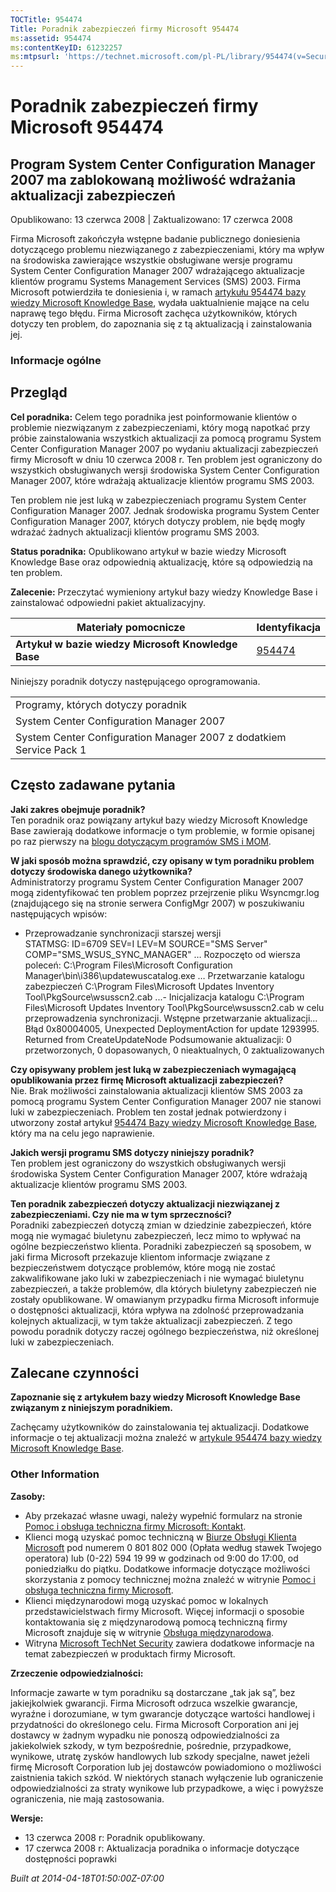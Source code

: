 ```yaml
---
TOCTitle: 954474
Title: Poradnik zabezpieczeń firmy Microsoft 954474
ms:assetid: 954474
ms:contentKeyID: 61232257
ms:mtpsurl: 'https://technet.microsoft.com/pl-PL/library/954474(v=Security.10)'
---
```


Poradnik zabezpieczeń firmy Microsoft 954474
============================================

Program System Center Configuration Manager 2007 ma zablokowaną możliwość wdrażania aktualizacji zabezpieczeń
-------------------------------------------------------------------------------------------------------------

Opublikowano: 13 czerwca 2008 | Zaktualizowano: 17 czerwca 2008

Firma Microsoft zakończyła wstępne badanie publicznego doniesienia dotyczącego problemu niezwiązanego z zabezpieczeniami, który ma wpływ na środowiska zawierające wszystkie obsługiwane wersje programu System Center Configuration Manager 2007 wdrażającego aktualizacje klientów programu Systems Management Services (SMS) 2003. Firma Microsoft potwierdziła te doniesienia i, w ramach [artykułu 954474 bazy wiedzy Microsoft Knowledge Base](http://support.microsoft.com/kb/954474), wydała uaktualnienie mające na celu naprawę tego błędu. Firma Microsoft zachęca użytkowników, których dotyczy ten problem, do zapoznania się z tą aktualizacją i zainstalowania jej.

### Informacje ogólne

Przegląd
--------

**Cel poradnika:** Celem tego poradnika jest poinformowanie klientów o problemie niezwiązanym z zabezpieczeniami, który mogą napotkać przy próbie zainstalowania wszystkich aktualizacji za pomocą programu System Center Configuration Manager 2007 po wydaniu aktualizacji zabezpieczeń firmy Microsoft w dniu 10 czerwca 2008 r. Ten problem jest ograniczony do wszystkich obsługiwanych wersji środowiska System Center Configuration Manager 2007, które wdrażają aktualizacje klientów programu SMS 2003.

Ten problem nie jest luką w zabezpieczeniach programu System Center Configuration Manager 2007. Jednak środowiska programu System Center Configuration Manager 2007, których dotyczy problem, nie będę mogły wdrażać żadnych aktualizacji klientów programu SMS 2003.

**Status poradnika:** Opublikowano artykuł w bazie wiedzy Microsoft Knowledge Base oraz odpowiednią aktualizację, które są odpowiedzią na ten problem.

**Zalecenie:** Przeczytać wymieniony artykuł bazy wiedzy Knowledge Base i zainstalować odpowiedni pakiet aktualizacyjny.

| Materiały pomocnicze                                | Identyfikacja                                    |
|-----------------------------------------------------|--------------------------------------------------|
| **Artykuł w bazie wiedzy Microsoft Knowledge Base** | [954474](http://support.microsoft.com/kb/954474) |

Niniejszy poradnik dotyczy następującego oprogramowania.

|                                                                     |
|---------------------------------------------------------------------|
| Programy, których dotyczy poradnik                                  |
| System Center Configuration Manager 2007                            |
| System Center Configuration Manager 2007 z dodatkiem Service Pack 1 |

Często zadawane pytania
-----------------------

**Jaki zakres obejmuje poradnik?**  
Ten poradnik oraz powiązany artykuł bazy wiedzy Microsoft Knowledge Base zawierają dodatkowe informacje o tym problemie, w formie opisanej po raz pierwszy na [blogu dotyczącym programów SMS i MOM](http://blogs.technet.com/smsandmom/archive/2008/06/12/wsus-offline-scan-catalog-fails-to-sync-on-configmgr-2007.aspx).

**W jaki sposób można sprawdzić, czy opisany w tym poradniku problem dotyczy środowiska danego użytkownika?**  
Administratorzy programu System Center Configuration Manager 2007 mogą zidentyfikować ten problem poprzez przejrzenie pliku Wsyncmgr.log (znajdującego się na stronie serwera ConfigMgr 2007) w poszukiwaniu następujących wpisów:

-   Przeprowadzanie synchronizacji starszej wersji  
    STATMSG: ID=6709 SEV=I LEV=M SOURCE="SMS Server" COMP="SMS\_WSUS\_SYNC\_MANAGER" …
    Rozpoczęto od wiersza poleceń: C:\\Program Files\\Microsoft Configuration Manager\\bin\\i386\\updatewuscatalog.exe …
    Przetwarzanie katalogu zabezpieczeń C:\\Program Files\\Microsoft Updates Inventory Tool\\PkgSource\\wsusscn2.cab ...-
    Inicjalizacja katalogu C:\\Program Files\\Microsoft Updates Inventory Tool\\PkgSource\\wsusscn2.cab w celu przeprowadzenia synchronizacji.
    Wstępne przetwarzanie aktualizacji...
    Błąd 0x80004005, Unexpected DeploymentAction for update 1293995. Returned from CreateUpdateNode
    Podsumowanie aktualizacji: 0 przetworzonych, 0 dopasowanych, 0 nieaktualnych, 0 zaktualizowanych

**Czy opisywany problem jest luką w zabezpieczeniach wymagającą opublikowania przez firmę Microsoft aktualizacji zabezpieczeń?**  
Nie. Brak możliwości zainstalowania aktualizacji klientów SMS 2003 za pomocą programu System Center Configuration Manager 2007 nie stanowi luki w zabezpieczeniach. Problem ten został jednak potwierdzony i utworzony został artykuł [954474 Bazy wiedzy Microsoft Knowledge Base](http://support.microsoft.com/kb/954474), który ma na celu jego naprawienie.

**Jakich wersji programu SMS dotyczy niniejszy poradnik?**  
Ten problem jest ograniczony do wszystkich obsługiwanych wersji środowiska System Center Configuration Manager 2007, które wdrażają aktualizacje klientów programu SMS 2003.

**Ten poradnik zabezpieczeń dotyczy aktualizacji niezwiązanej z zabezpieczeniami. Czy nie ma w tym sprzeczności?**  
Poradniki zabezpieczeń dotyczą zmian w dziedzinie zabezpieczeń, które mogą nie wymagać biuletynu zabezpieczeń, lecz mimo to wpływać na ogólne bezpieczeństwo klienta. Poradniki zabezpieczeń są sposobem, w jaki firma Microsoft przekazuje klientom informacje związane z bezpieczeństwem dotyczące problemów, które mogą nie zostać zakwalifikowane jako luki w zabezpieczeniach i nie wymagać biuletynu zabezpieczeń, a także problemów, dla których biuletyny zabezpieczeń nie zostały opublikowane. W omawianym przypadku firma Microsoft informuje o dostępności aktualizacji, która wpływa na zdolność przeprowadzania kolejnych aktualizacji, w tym także aktualizacji zabezpieczeń. Z tego powodu poradnik dotyczy raczej ogólnego bezpieczeństwa, niż określonej luki w zabezpieczeniach.

Zalecane czynności
------------------

**Zapoznanie się z artykułem bazy wiedzy Microsoft Knowledge Base związanym z niniejszym poradnikiem.**

Zachęcamy użytkowników do zainstalowania tej aktualizacji. Dodatkowe informacje o tej aktualizacji można znaleźć w [artykule 954474 bazy wiedzy Microsoft Knowledge Base](http://support.microsoft.com/kb/954474).

### Other Information

**Zasoby:**

-   Aby przekazać własne uwagi, należy wypełnić formularz na stronie [Pomoc i obsługa techniczna firmy Microsoft: Kontakt](https://support.microsoft.com/common/survey.aspx?scid=sw;en;1257&amp;showpage=1&amp;ws=technet&amp;sd=tech).  
-   Klienci mogą uzyskać pomoc techniczną w [Biurze Obsługi Klienta Microsoft](http://go.microsoft.com/fwlink/?linkid=21131) pod numerem 0 801 802 000 (Opłata według stawek Twojego operatora) lub (0-22) 594 19 99 w godzinach od 9:00 do 17:00, od poniedziałku do piątku. Dodatkowe informacje dotyczące możliwości skorzystania z pomocy technicznej można znaleźć w witrynie [Pomoc i obsługa techniczna firmy Microsoft](http://support.microsoft.com/?ln=pl).  
-   Klienci międzynarodowi mogą uzyskać pomoc w lokalnych przedstawicielstwach firmy Microsoft. Więcej informacji o sposobie kontaktowania się z międzynarodową pomocą techniczną firmy Microsoft znajduje się w witrynie [Obsługa międzynarodowa](http://go.microsoft.com/fwlink/?linkid=21155).  
-   Witryna [Microsoft TechNet Security](http://go.microsoft.com/fwlink/?linkid=21132) zawiera dodatkowe informacje na temat zabezpieczeń w produktach firmy Microsoft.  

**Zrzeczenie odpowiedzialności:**

Informacje zawarte w tym poradniku są dostarczane „tak jak są”, bez jakiejkolwiek gwarancji. Firma Microsoft odrzuca wszelkie gwarancje, wyraźne i dorozumiane, w tym gwarancje dotyczące wartości handlowej i przydatności do określonego celu. Firma Microsoft Corporation ani jej dostawcy w żadnym wypadku nie ponoszą odpowiedzialności za jakiekolwiek szkody, w tym bezpośrednie, pośrednie, przypadkowe, wynikowe, utratę zysków handlowych lub szkody specjalne, nawet jeżeli firmę Microsoft Corporation lub jej dostawców powiadomiono o możliwości zaistnienia takich szkód. W niektórych stanach wyłączenie lub ograniczenie odpowiedzialności za straty wynikowe lub przypadkowe, a więc i powyższe ograniczenia, nie mają zastosowania.

**Wersje:**

-   13 czerwca 2008 r: Poradnik opublikowany.  
-   17 czerwca 2008 r: Aktualizacja poradnika o informacje dotyczące dostępności poprawki  

*Built at 2014-04-18T01:50:00Z-07:00*
